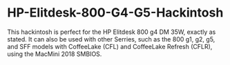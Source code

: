 # HP-Elitdesk-800-G4-G5-Hackintosh
This hackintosh is perfect for the HP Elitdesk 800 g4 DM 35W, exactly as stated. It can also be used with other Serries, such as the 800 g1, g2, g5, and SFF models with CoffeeLake (CFL) and CoffeeLake Refresh (CFLR), using the MacMini 2018 SMBIOS.

